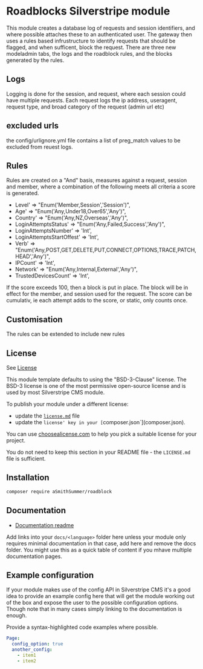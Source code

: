 # Roadblocks Silverstripe module

This module creates a database log of requests and session identifiers, and where possible attaches these to an authenticated user.
The gateway then uses a rules based infrustructure to identify requests that should  be flagged, and when sufficent, block the request.
There are three new modeladmin tabs, the logs and the roadblock rules, and the blocks generated by the rules.

## Logs

Logging is done for the session, and request, where each session could have multiple requests.
Each request logs the ip address, useragent, request type, and broad category of the request (admin url etc)

## excluded urls

the config/urlignore.yml file contains a list of preg_match values to be excluded from reuest logs.

## Rules
Rules are created on a "And" basis, measures against a request, session and member, where a combination of the following meets all criteria a score is generated.

- Level' => "Enum('Member,Session','Session')",
- Age' => "Enum('Any,Under18,Over65','Any')",
- Country' => "Enum('Any,NZ,Overseas','Any')",
- LoginAttemptsStatus' => "Enum('Any,Failed,Success','Any')",
- LoginAttemptsNumber' => 'Int',
- LoginAttemptsStartOffest' => 'Int',
- Verb' => "Enum('Any,POST,GET,DELETE,PUT,CONNECT,OPTIONS,TRACE,PATCH,HEAD','Any')",
- IPCount' => 'Int',
- Network' => "Enum('Any,Internal,External','Any')",
- TrustedDevicesCount' => 'Int',

If the score exceeds 100, then a block is put in place. The block will be in effect for the member, and session used for the request.
The score can be cumulativ, ie each attempt adds to the score, or static, only counts once.

## Customisation

The rules can be extended to include new rules

## License

See [License](LICENSE.md)

This module template defaults to using the "BSD-3-Clause" license. The BSD-3 license is one of the most
permissive open-source license and is used by most Silverstripe CMS module.

To publish your module under a different license:

- update the [`license.md`](LICENSE.md) file
- update the `license' key in your [`composer.json`](composer.json).

You can use [choosealicense.com](https://choosealicense.com) to help you pick a suitable license for your project.

You do not need to keep this section in your README file - the `LICENSE.md` file is sufficient.

## Installation

```sh
composer require aSmithSummer/roadblock
```

## Documentation

- [Documentation readme](docs/en/README.md)

Add links into your `docs/<language>` folder here unless your module only requires minimal documentation
in that case, add here and remove the docs folder. You might use this as a quick table of content if you
mhave multiple documentation pages.

## Example configuration

If your module makes use of the config API in Silverstripe CMS it's a good idea to provide an example config
here that will get the module working out of the box and expose the user to the possible configuration options.
Though note that in many cases simply linking to the documentation is enough.

Provide a syntax-highlighted code examples where possible.

```yaml
Page:
  config_option: true
  another_config:
    - item1
    - item2
```
